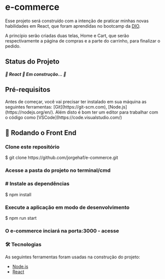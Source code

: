 <h1>e-commerce</h1>
<p>Esse projeto será construído com a intenção de praticar minhas novas habilidades em React, que foram aprendidas no bootcamp da <a href="https://web.dio.me/">DIO</a>.</p>
<p>A princípio serão criadas duas telas, Home e Cart, que serão respectivamente a página de compras e a parte do carrinho, para finalizar o pedido.</p>


<h2>Status do Projeto</h2>
<h5> 
	🚧  React 🚀 Em construção...  🚧
</h5>

<h2>Pré-requisitos</h2>
<p>
Antes de começar, você vai precisar ter instalado em sua máquina as seguintes ferramentas:
[Git](https://git-scm.com), [Node.js](https://nodejs.org/en/). 
Além disto é bom ter um editor para trabalhar com o código como [VSCode](https://code.visualstudio.com/)
</p>

<h2>🎲 Rodando o Front End</h2>

<h3>Clone este repositório</h3>
$ git clone https://github.com/jorgehaf/e-commerce.git

<h3>Acesse a pasta do projeto no terminal/cmd</h3>
<h3># Instale as dependências</h3>
$ npm install

<h3>Execute a aplicação em modo de desenvolvimento</h3>
$ npm run start

<h3>O e-commerce inciará na porta:3000 - acesse <http://localhost:3000></h3>


### 🛠 Tecnologias

As seguintes ferramentas foram usadas na construção do projeto:

- [Node.js](https://nodejs.org/en/)
- [React](https://pt-br.reactjs.org/)